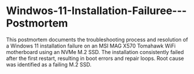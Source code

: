 # Windwos-11-Installation-Failuree---Postmortem
This postmortem documents the troubleshooting process and resolution of a Windows 11 installation failure on an MSI MAG X570 Tomahawk WiFi motherboard using an NVMe M.2 SSD. The installation consistently failed after the first restart, resulting in boot errors and repair loops. Root cause was identified as a failing M.2 SSD.

